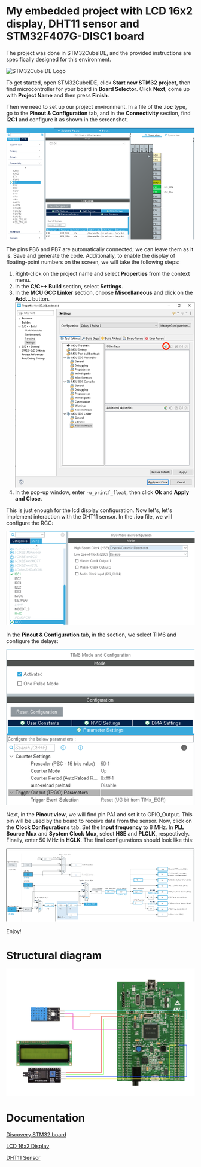 # My embedded project with LCD 16x2 display, DHT11 sensor and STM32F407G-DISC1 board
The project was done in STM32CubeIDE, and the provided instructions are specifically designed for this environment.

![STM32CubeIDE Logo](images/1.avif)

To get started, open STM32CubeIDE, click **Start new STM32 project**, then find microcontroller for your board in **Board Selector**. Click **Next**, come up with **Project Name** and then press **Finish**.

Then we need to set up our project environment. In a file of the **.ioc** type, go to the **Pinout & Configuration** tab, and in the **Connectivity** section, find **I2C1** and configure it as shown in the screenshot.

![I2C1 setup](images/2.png)

The pins PB6 and PB7 are automatically connected; we can leave them as it is. Save and generate the code. Additionally, to enable the display of floating-point numbers on the screen, we will take the following steps:
  1. Right-click on the project name and select **Properties** from the context menu.
  2. In the **C/C++ Build** section, select **Settings**.
  3. In the **MCU GCC Linker** section, choose **Miscellaneous** and click on the **Add…** button.
![print float config](images/3.png)
  4. In the pop-up window, enter `-u_printf_float`, then click **Ok** and **Apply and Close**.

This is just enough for the lcd display configuration. Now let's, let's implement interaction with the DHT11 sensor. In the **.ioc** file, we will configure the RCC:

![RCC setup](images/4.png)

In the **Pinout & Configuration** tab, in the section, we select TIM6 and configure the delays:

![TIM6 setup](images/5.png)

Next, in the **Pinout view**, we will find pin PA1 and set it to GPIO_Output. This pin will be used by the board to receive data from the sensor. Now, click on the **Clock Configurations** tab. Set the **Input frequency** to 8 MHz. In **PLL Source Mux** and **System Clock Mux**, select **HSE** and **PLCLK**, respectively. Finally, enter 50 MHz in **HCLK**. The final configurations should look like this:

![Clock config](images/6.png)

Enjoy!

# Structural diagram
![Scheme](images/scheme.png)

# Documentation
[Discovery STM32 board](https://www.st.com/en/evaluation-tools/stm32f4discovery.html)

[LCD 16x2 Display](https://www.vishay.com/docs/37484/lcd016n002bcfhet.pdf)

[DHT11 Sensor](https://components101.com/sensors/dht11-temperature-sensor)
